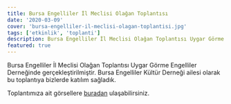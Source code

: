 ```yaml
---
title: Bursa Engelliler İl Meclisi Olağan Toplantısı
date: '2020-03-09'
cover: 'bursa-engelliler-il-meclisi-olagan-toplantisi.jpg'
tags: ['etkinlik', 'toplanti']
description: Bursa Engelliler İl Meclisi Olağan Toplantısı Uygar Görme Engelliler Derneğinde gerçekleştirilmiştir.
featured: true
---
```


Bursa Engelliler İl Meclisi Olağan Toplantısı Uygar Görme Engelliler Derneğinde gerçekleştirilmiştir. Bursa Engelliler Kültür Derneği ailesi olarak bu toplantıya bizlerde katılım sağladık.

Toplantımıza ait görsellere [buradan](https://photos.app.goo.gl/LB4pd6Lkm9HVk9s19) ulaşabilirsiniz.
